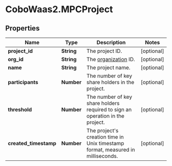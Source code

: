 # CoboWaas2.MPCProject

## Properties

Name | Type | Description | Notes
------------ | ------------- | ------------- | -------------
**project_id** | **String** | The project ID. | [optional] 
**org_id** | **String** | The [organization](https://manuals.cobo.com/en/portal/organization/introduction) ID. | [optional] 
**name** | **String** | The project name. | [optional] 
**participants** | **Number** | The number of key share holders in the project. | [optional] 
**threshold** | **Number** | The number of key share holders required to sign an operation in the project. | [optional] 
**created_timestamp** | **Number** | The project&#39;s creation time in Unix timestamp format, measured in milliseconds. | [optional] 



